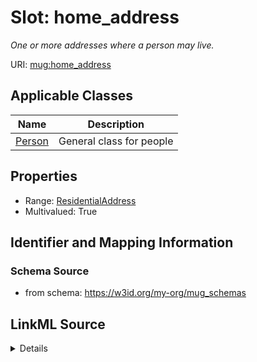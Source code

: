 # Slot: home_address
_One or more addresses where a person may live._


URI: [mug:home_address](https://w3id.org/caufieldjh-in-space/mug_schemas/home_address)



<!-- no inheritance hierarchy -->




## Applicable Classes

| Name | Description |
| --- | --- |
[Person](Person.md) | General class for people






## Properties

* Range: [ResidentialAddress](ResidentialAddress.md)
* Multivalued: True








## Identifier and Mapping Information







### Schema Source


* from schema: https://w3id.org/my-org/mug_schemas




## LinkML Source

<details>
```yaml
name: home_address
description: One or more addresses where a person may live.
from_schema: https://w3id.org/my-org/mug_schemas
rank: 1000
multivalued: true
alias: home_address
domain_of:
- Person
range: ResidentialAddress

```
</details>